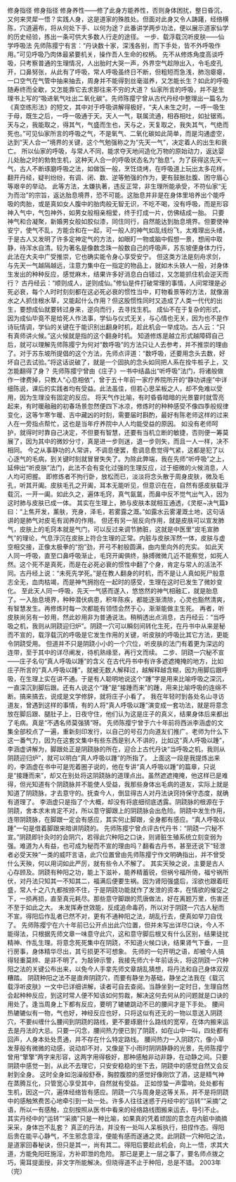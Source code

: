 修身指径
  修身指径                                                        修身养性——修了此身方能养性，否则身体困扰，整日昏沉，又何来灵犀一悟？实践人身，这是道家的殊胜处。但面对此身又令人踌躇，经络横陈，穴道遍布，将从何处下手、以何为途？此番讲学两步功法，便以展示道家仙学的历史经验，拣出一条可供大多数人行走的途径。  一步、载浮载沉听皮肤——仙学呼吸法                                                 先师陈撄宁有言：“丹诀数十家，深浅各别，而下手处，皆不外呼吸作用。”可见呼吸乃肉体最紧要机关，操作吾人生命的权柄。      先不从修炼角度高谈呼吸，只考察普通的生理情况，人出胎时大哭一声，外界空气趁隙出入，令毛皮孔开，口鼻努张，从此有了呼吸，常人呼吸虽终日不断，但粗短而急浅，肺泡瘪瘪，一口空气在气管中抽来抽去，周身并不能得到丝毫滋养，又怎能长生？如此的呼吸随寿终而全歇，又怎能靠它去求那往来不穷的大道？       仙家所言的呼吸，并不是生理书上写的“吸进氧气吐出二氧化碳”。先师陈撄宁曾从古代丹经中整理出一篇名为《真空练形法》的短文，其中对于呼吸讲解得极好，“夫人未生之时，一呼一吸生于母，既生之后，一呼一吸通于天。天人一气，联属流通，相吞相吐，如扯锯焉。天与之，我能取之，得其气，气盛而生也，天与之，天复取之，我失其气，气绝而死也。”可见仙家所言的呼吸之气，不是氧气、二氧化碳如此简单，而是沟通虚空，达到“天人合一”境界的关键，这个气勉强称之为“先天一气”，决定着人的出生和衰亡。      所以仙家的呼吸，与常人不同，能求夺天地间造化万物的原始动力，返达婴儿处胎之时的勃勃生机，这种天人合一的呼吸状态名为“胎息”。为了获得这先天一气，古人不断琢磨呼吸之法，如做饭一般，烹饪烧烤，在呼吸道上玩出太多花样。翻开丹经，疑判纷纷，有调、闭、数、逆等勉强的作为，更有鼓胀肚腹、困守眉心等艰辛的举动。      此等方法，太嫌执著，违反正常，非生理所能承受，不符仙家“无为而治”的宗旨，返达胎息境界，恐不可能。这胎息并非是在身体里培养出个能呼吸的肉胎，或是真如女人腹中的胎肉般无智无识，不吃不喝，没有呼吸，而是形容神入气中，气包神外，如男女般相亲相爱，终于打成一片，仿佛结成一胎。      只要神气和合凝聚，新婚男女般如胶似漆，同住同行，自然能达到胎息境界。但要使神安宁，使气不乱，方能合和在一起，可一般人的神气如乱线纷飞，太难理出头绪，于是古人又发明了许多定神定气的方法，如眼盯一物或脑中假想一景，想闹中取静，待浑水自清。较为著名是像数念珠一般数自己的呼吸声，苏东坡便身体力行，此法在大夫中广受推崇，它也确实能令身心享受安宁。     但这类方法是刻舟求剑，与先天一气越隔越远，注意力集中在一指定的物品上，就如木头铁人一般，对身体生发出的种种反应，感觉麻木，结果许多好消息白白错过，又怎能抓住机会逆天而行？     古丹经云：“顺则成人，逆则成仙。”修仙是件打破常理的事情，人间常理是必死必衰，每个人时时刻刻都在这必死必衰的惯性当中，盯物看景等的方法，就像溺水之人抓住根水草，又能起什么作用？但这股惯性同时又造成了人类一代代的出生，要想成仙就要转过身来，逆向而行，去寻找生机。     成仙不在于复杂的形式，因为成仙毕竟不是给死人作法事，学仙与仪式无关，与心情也无关，因为也不是作诗玩情调，学仙的关键在于能识别出翻身时机，趁此机会一举成功。古人云：“只有真师讲火候。”这火候就是指的这个翻身时机。      知道修炼是越立形式越障碍自己后，就可以理解先师陈撄宁为何对“数呼吸”的方法只让人去参考，并不推崇的理由了。对于苏东坡所提倡的这个方法，先师点评道：“数呼吸，还要用念头去数，好坏自己去试验。”将这话说破了，就是一个固执的念头如同把人系在拴牛桩子上，又怎能翻得了身？     先师陈撄宁曾由《庄子》一书中结晶出“听呼吸”法门，将诸般做作一律费掉，只教人“心息相依”，曾于五十年前一家疗养院所开的“静功讲座”中详细陈说，课后的实践者均有受益。此法虽佳，但若心思呆板之人，却不免难以受用，因为生理没有固定的反应。     将天气作比喻，有时昏昏暗暗的光景霎时就雪亮起来，有时暖融融的初春场景忽然便四下冰凉，修炼时的种种感受不像四季般规律变化，这等乍寒乍暖、吉中藏凶的时刻，需要届时斟酌，最好有陈老师这样的过来人在一旁指点帮忙，这也是当年疗养院中人人均能受益的原因。     如没有老师呵护，就得时时靠自己决定，不但要有智慧，还要有当机立断的敏捷，否则便一筹莫展了，因为其中的微妙分寸，真是进一步则迷，退一步则失，而且一人一样，决不相同。     今之从事静功的人常讲，不调息便罢，愈调息愈觉得气紧，这都是犯了以心逐气的毛病，到关键时刻就冒冒失失了。为除此弊端，我在先师“听呼吸”之上，延伸出“听皮肤”法门，此法不会有变化过强的生理反应，过于细微的火候消息，人人均可把握。     即修炼者不拘行卧，放松而已，淡淡将念头散于周身皮肤，微及毛孔，听其开阖。皮肤毛孔之开阖，耳本无能听见，但意识在在，自然有感皮肤载浮载沉，一开一阖。如此久之，遍体毛窍，真气氤氲，而鼻中反不觉气出气入，因为这时肺与皮肤已成一体。      其实在生理上，肺与皮肤本就相互通透，《灵枢~决气篇》曰：“上焦开发，薰肤，充身，泽毛，若雾露之溉。”如露水云雾灌溉土地，这句话讲的是肺气对皮毛有润养的作用。      但还有另一层反向作用，就是皮肤可以宣发肺气，皮肤上的毛窍本就是气门，可以反过来调节肺脏，这就是中医里“皮毛宣肺气”的理论，气息浮沉在皮肤上符合生理的正常。内脏与皮肤浑然一体，皮肤与虚空相交接，正像太极拳的“抱”劲，开弓不射般圆满，由内里向外的充实。      如此天人同一呼吸，直至口鼻呼吸渐止，毛窍开阖俱终，脉搏微微几近不能察觉，如死人然。这个死不是真死，而是在必死必衰的惯性中翻了个身，肯定与常人的活法不同。古丹经上说：“未死先学死。”是在教人翻身的时机，而不是让人真如死尸般意志全无，血肉枯竭，而是神气拥抱在一起时的感受，生理在这时已发生了微妙变化。     至此天人同一呼吸，先天一气感而遂入，悠悠然的神气相融汇，就是胎息了。一入胎息境界，种种潜伏病患，积年陈疾，都能逐渐清除，心灵也豁然清爽，有智慧发生。再修炼时每一次都能有领悟会然于心，渐渐能做主生死。     再者，听皮肤尚另有一妙用，然此妙用非为普通说法。稍稍透出点消息，古丹经云：“当呼吸之机，我则从阴跷迎归炉”。阴跷一穴可以瞬刻间转化生死，在丹书中从来是秘而不宣的，载浮载沉的呼吸是它发生作用的关键，听皮肤的呼吸比其它方法，更能令阴跷受用。     但道并不只是阴跷小小的一个穴位，听皮肤的法门有着更为深远的连带，至于其中的详尽阐发，待机熟缘至，再行文而续。                                                  二步、阴跷一穴秘不宣——庄子名句“真人呼吸以踵”的含义      在古代丹书中有许多遮遮掩掩的地方，比如庄子所言的“真人呼吸以踵”，就被无数人解释过，越解释越含糊，因为用脚后跟呼吸，在生理上实在讲不通。于是有人聪明地说这个“踵”字是用来比喻呼吸之深沉，一直深沉到脚后跟。还有人说这个“踵”是“接踵而来”的踵，用来比喻呼吸的连绵不断。搞来搞去，说成是文学修辞，就将庄子小看了。     我在年轻时到各处名山寻访道友，曾遇到这样的事情，有的人将“真人呼吸以踵”演变成一套功法，就是将意念放在脚后跟、腿肚子上，日夜守住，他们认为这是庄子的真义，结果身体后来都出了毛病。真是“不遇名师莫强猜”呀。     先师陈撄宁曾于六十年前将西派李涵虚的文集全部校点了一遍，重新刻印发行，以自己的号召力向道友们推广。老师为什么下这一番气力，因为在这套文集中有些东西是别人不讲的，比如这“真人呼吸以踵”，李涵虚讲解为，脚跟处正是阴跷脉的所在，迎合上古代丹诀“当呼吸之机，我则从阴跷迎归炉”，就可以明白“真人呼吸以踵”的所指了。     上面这一段是我提炼出来的，李涵虚在书中可是兜着圈子说的，他在专讲“真人呼吸以踵”的篇章，只说是“接踵而来”，却又在别处将这阴跷脉的道理点出。虽然遮遮掩掩，他这样已是难得，但光知道有个阴跷脉并不能使人受益，我那些身体出毛病的道友，实际上就是知道了阴跷脉，才去意守的。抚查今人，倒显得古人对丹法诀窍持保守态度，就确有道理了。     李涵虚只是指了个大概，却没有将底细彻底透露。阴跷脉的根源在于阴跷，舍本求末肯定不对，所以意守脚跟上的阴跷脉会出危险。阴跷中发生作用，连带阴跷脉，在脚跟一定会有感应，其实何止脚跟，全身都有感应。“真人呼吸以踵”一句是借着脚跟来暗讲阴跷的。     先师陈撄宁曾点评古代丹书：“阴跷一穴秘不宣。”阴跷即针灸时的会阴穴，若得此穴种阳之口诀，则肾脏生殖系统立刻变弱为强。难道为人有益，也可成为秘而不宣的理由吗？翻看古丹书，甚至还说下“轻泄者必受天殃”一类的威吓言语，此穴位置曾由先师陈撄宁作文明确指出，并不曾受什么天殃，何以用词如此严厉，就有些令人不解了。     其实天殃之说，主要是古人心存顾及。阴跷有种阳之功，能上下滋补，能养精蓄锐，但祸兮福所倚，福兮祸所伏，对丹法只知其一不知其二，福满后便要生祸。因为肾阳强盛后，淫欲也跟着旺盛，常人十之八九都按捺不住，于是阴跷功能就作了发泄的资本，在情欲的催促之下，一损再损，直至真元耗尽。那些意守脚跟的荒唐做法，好在离题万里，伤害还不至于如此之大。     未发挥寿世效能，反成追命毒药，所以对于阴跷一穴古人秘而不宣。得阳后作乱者已然不对，更有不通种阳之法，胡乱行去，便真如举刀自伐了。     先师陈撄宁在六十年前已公开点出此穴位置，但并未写出详尽口诀，今人不能得法，只根据先师文章一味意守此穴，这和意守脚后根又有什么区别，结果徒扰精神、作乱生理。将意念死死集中在阴跷，不知道火候口诀，结果肾气下垂，一旦行房事，身体精华尽出，其亏损更不可想象。   先师的一句开明之语，却被今人搞得轻重莫辨、是非不明了。为敲钟示警，我接先师六十年前话头，将这阴跷一穴种阳之法的关键公布出来，以免今人手拿先师文章胡乱猜想，将丹法和自己身体双双糟踏。    阴跷种阳之法不是直奔阴跷穴，而要有静坐为基础，静坐之法我在《载沉载浮听皮肤》一文中已详细讲解，读者可自去查阅。当静坐到一定时日，生理自然会起种种反应，到这时常人便不知该如何剪裁，解决这何去何从的问题就是口诀的用处了。逢当周身上下都有反应，要明了辘辘跳动不已的腰间才是下手处。   腰间热辘辘似有一物，气也好，神经反应也好，只将这似有还无的一物以意送入阴跷穴，不要纠缠什么腰间到阴跷的路线，更不要琢磨什么路线的宽窄，在体内搬来运去是丹法的大忌。只要一闪念，腰间热力便已到了阴跷，如在山中一叫，四处都有回声，人身本处处贯通，并不存在什么特定路线。     腰间热力一入阴跷穴，像小草发芽般有微微的动感，说动却不对，又像是下小雨时阴阴静静的光景，先师陈撄宁曾用“擎擎”两字来形容，这两字用得极好，那种感触非动非静，在动静之间。只要阴跷中感觉一到，从此不去理它，只安安稳稳的坐下去，阴跷中的感觉自然又会反射到全身。     这时全身如泡澡般舒泰，胸腔腹腔的感觉好像刚饮了酒，这是精气神在蒸腾互化，只管宽心享受其中，自然就有受益。     正如惊蛰一声雷响，处处都有生机，因这一穴，遍体经络皆有感应。阴跷一穴与周身是这等关系，并不是将阴跷中的感触煞费苦心地牵引到一处一处。许多人往往迷惑于丹经中的“运转”“采摘”之语，所以一有感触，立刻按照从医书中看来的经络路线图搬来运去，导引不止。     其实丹经中的“运转”“采摘”只是一种比喻，如果真的凭着顽固的意念在内脏中摘摘采采，身体岂不乱套？     真正的丹法，并没有一处叫人呆板执行，扭捏作态。得阳后贵在能平心静气，不生邪念意淫，便能有感而遂通之灵。此阴跷一穴种阳之法，是道家回春秘诀，但只是其一，尚有其二。得阳后要趁此机会，向上一悟，求其大道，方能免阳旺施淫，方补即泄的危险。  那已是更上一层之事了，要名师点拨之巧，需耳提面授，非文字所能解决。但晓得道不止于种阳，总是不错。                         2003年                                   （完） 
